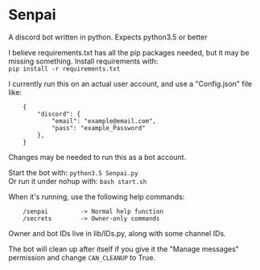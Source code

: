 # Senpai
  
A discord bot written in python. Expects python3.5 or better  

I believe requirements.txt has all the pip packages needed, but it may be missing something. Install requirements with:  
```pip install -r requirements.txt```

I currently run this on an actual user account, and use a "Config.json" file like:
```
    {
        "discord": {
            "email": "example@email.com",
            "pass": "example_Password"
        },
    }
```
Changes may be needed to run this as a bot account.

Start the bot with: ```python3.5 Senpai.py```  
Or run it under nohup with: ```bash start.sh```  

When it's running, use the following help commands:
```
    /senpai         -> Normal help function
    /secrets        -> Owner-only commands
```
Owner and bot IDs live in lib/IDs.py, along with some channel IDs. 

The bot will clean up after itself if you give it the "Manage messages" permission and change ```CAN_CLEANUP``` to True. 
